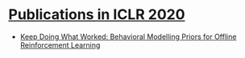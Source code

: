 # [Publications in ICLR 2020](https://iclr.cc/virtual_2020/papers.html?filter=keywords)
- [Keep Doing What Worked: Behavioral Modelling Priors for Offline Reinforcement Learning](https://github.com/ai-gamer/fintech-literature/blob/main/conference/aaai20/OS/README.md)